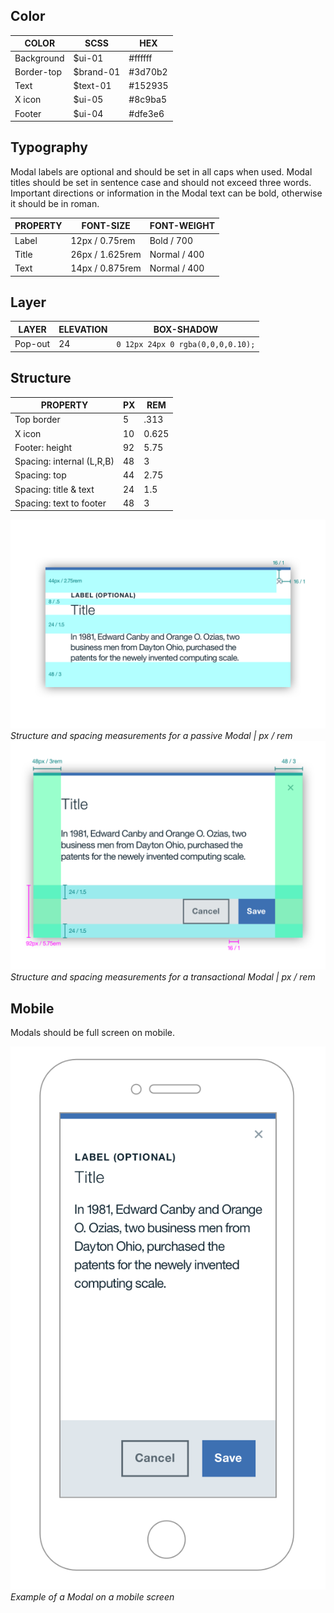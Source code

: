 ## Color
| COLOR      | SCSS     | HEX       |
|------------|--------- |-----------|
| Background | $ui-01   | #ffffff   |
| Border-top | $brand-01| #3d70b2   |
| Text       | $text-01 | #152935   |
| X icon     | $ui-05   | #8c9ba5   |
| Footer     | $ui-04   | #dfe3e6   |


## Typography 
Modal labels are optional and should be set in all caps when used. Modal titles should be set in sentence case and should not exceed three words. Important directions or information in the Modal text can be bold, otherwise it should be in roman. 

| PROPERTY | FONT-SIZE     | FONT-WEIGHT |
|----------|-----------------|--------------|
| Label    | 12px / 0.75rem  | Bold / 700   |
| Title    | 26px / 1.625rem | Normal / 400 |
| Text     | 14px / 0.875rem | Normal / 400 |

## Layer
| LAYER      | ELEVATION     | BOX-SHADOW      |
|------------|----------|----------|
| Pop-out    | 24       | `0 12px 24px 0 rgba(0,0,0,0.10);`  |

## Structure
| PROPERTY                  | PX | REM     |
|---------------------------|----|---------|
| Top border                | 5  | .313    |
| X icon                    | 10 | 0.625   |
| Footer: height            | 92 | 5.75    |
| Spacing: internal (L,R,B) | 48 | 3       |
| Spacing: top              | 44 | 2.75    |
| Spacing: title & text     | 24 | 1.5     |
| Spacing: text to footer   | 48 | 3       |

![Structure and spacing measurements for passive modal](images/modal-style-1.png)
_Structure and spacing measurements for a passive Modal | px / rem_
![Structure and spacing measurements for transactional modal elements](images/modal-style-2.png)
_Structure and spacing measurements for a transactional Modal | px / rem_

## Mobile
Modals should be full screen on mobile.

![Modal on mobile](images/modal-style-3.png)
_Example of a Modal on a mobile screen_